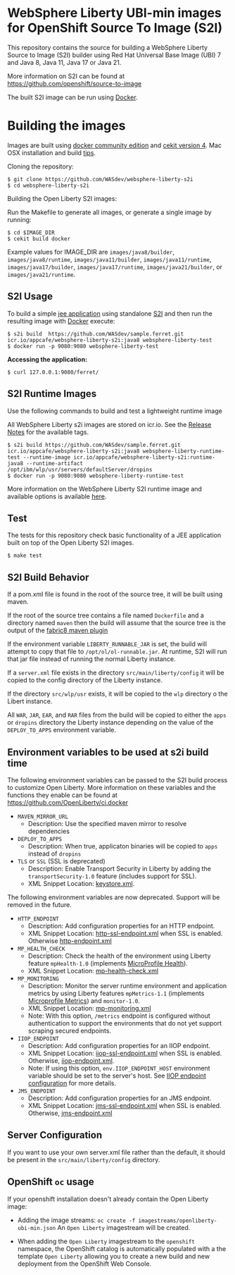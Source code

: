 WebSphere Liberty UBI-min images for OpenShift Source To Image (S2I)
=============================================

This repository contains the source for building a WebSphere Liberty Source to Image (S2I) builder using Red Hat Universal Base Image (UBI) 7 and Java 8, Java 11, Java 17 or Java 21.

More information on S2I can be found at https://github.com/openshift/source-to-image

The built S2I image can be run using [Docker](https://docker.io).

Building the images
===================
Images are built using [docker community edition](https://docs.docker.com/) and [cekit version 4](https://cekit.readthedocs.io/en/latest/index.html).
Mac OSX installation and build [tips](doc/build-mac.md).

Cloning the repository:

```
$ git clone https://github.com/WASdev/websphere-liberty-s2i
$ cd websphere-liberty-s2i
```

Building the Open Liberty S2I images:

Run the Makefile to generate all images, or generate a single image by running:

```
$ cd $IMAGE_DIR
$ cekit build docker
```

Example values for IMAGE_DIR are `images/java8/builder`, `images/java8/runtime`, `images/java11/builder`, `images/java11/runtime`, `images/java17/builder`, `images/java17/runtime`, `images/java21/builder`, or `images/java21/runtime`.

S2I Usage
---------
To build a simple [jee application](https://github.com/openshift/openshift-jee-sample)
using standalone [S2I](https://github.com/openshift/source-to-image) and then run the
resulting image with [Docker](http://docker.io) execute:

```
$ s2i build  https://github.com/WASdev/sample.ferret.git icr.io/appcafe/websphere-liberty-s2i:java8 websphere-liberty-test
$ docker run -p 9080:9080 websphere-liberty-test
```

**Accessing the application:**
```
$ curl 127.0.0.1:9080/ferret/
```

S2I Runtime Images
------------------
Use the following commands to build and test a lightweight runtime image

All WebSphere Liberty s2i images are stored on icr.io.  See the [Release Notes](https://github.com/WASdev/websphere-liberty-s2i/releases) for the available tags.

```
$ s2i build https://github.com/WASdev/sample.ferret.git icr.io/appcafe/websphere-liberty-s2i:java8 websphere-liberty-runtime-test --runtime-image icr.io/appcafe/websphere-liberty-s2i:runtime-java8 --runtime-artifact /opt/ibm/wlp/usr/servers/defaultServer/dropins
$ docker run -p 9080:9080 websphere-liberty-runtime-test
```

More information on the WebSphere Liberty S2I runtime image and available options is available [here](doc/runtime.md).

Test
----
The tests for this repository check basic functionality of a JEE application built on top of the Open Liberty S2I images.
```
$ make test
```

S2I Build Behavior
--------------------

If a pom.xml file is found in the root of the source tree, it will be built using maven.

If the root of the source tree contains a file named `Dockerfile` and a directory named `maven` then the build will assume that the source tree is the output of the [fabric8 maven plugin](https://github.com/fabric8io/fabric8-maven-plugin)

If the environment variable `LIBERTY_RUNNABLE_JAR` is set, the build will attempt to copy that file to `/opt/ol/ol-runnable.jar`. At runtime, S2I will run that jar file instead of running the normal Liberty instance.

If a `server.xml` file exists in the directory `src/main/liberty/config` it will be copied to the config directory of the Liberty instance.

If the directory `src/wlp/usr` exists, it will be copied to the `wlp` directory o the Libert instance.

All `WAR`, `JAR`, `EAR`, and `RAR` files from the build will be copied to either the `apps` or `dropins` directory the Liberty instance depending on the value of the `DEPLOY_TO_APPS` environment variable.


Environment variables to be used at s2i build time
--------------------------------------------------
The following environment variables can be passed to the S2I build process to customize Open Liberty. More information on these variables and the functions they enable can be found at https://github.com/OpenLiberty/ci.docker

* `MAVEN_MIRROR_URL`
  * Description: Use the specified maven mirror to resolve dependencies
* `DEPLOY_TO_APPS`
  * Description: When true, applicaton binaries will be copied to `apps` instead of `dropins`
* `TLS` or `SSL` (SSL is deprecated)
  *  Description: Enable Transport Security in Liberty by adding the `transportSecurity-1.0` feature (includes support for SSL).
  *  XML Snippet Location:  [keystore.xml](https://github.com/OpenLiberty/ci.docker/tree/master/common/helpers/build/configuration_snippets/keystore.xml).

The following environment variables are now deprecated. Support will be removed in the future.

* `HTTP_ENDPOINT`
  *  Description: Add configuration properties for an HTTP endpoint.
  *  XML Snippet Location: [http-ssl-endpoint.xml](https://github.com/OpenLiberty/ci.docker/tree/master/common/helpers/build/configuration_snippets/http-ssl-endpoint.xml) when SSL is enabled. Otherwise [http-endpoint.xml](https://github.com/OpenLiberty/ci.docker/tree/master/common/helpers/build/configuration_snippets/http-endpoint.xml)
* `MP_HEALTH_CHECK`
  *  Description: Check the health of the environment using Liberty feature `mpHealth-1.0` (implements [MicroProfile Health](https://microprofile.io/project/eclipse/microprofile-health)).
  *  XML Snippet Location: [mp-health-check.xml](https://github.com/OpenLiberty/ci.docker/tree/master/common/helpers/build/configuration_snippets/mp-health-check.xml)
* `MP_MONITORING`
  *  Description: Monitor the server runtime environment and application metrics by using Liberty features `mpMetrics-1.1` (implements [Microprofile Metrics](https://microprofile.io/project/eclipse/microprofile-metrics)) and `monitor-1.0`.
  *  XML Snippet Location: [mp-monitoring.xml](https://github.com/OpenLiberty/ci.docker/tree/master/common/helpers/build/configuration_snippets/mp-monitoring.xml)
  *  Note: With this option, `/metrics` endpoint is configured without authentication to support the environments that do not yet support scraping secured endpoints.
* `IIOP_ENDPOINT`
  *  Description: Add configuration properties for an IIOP endpoint.
  *  XML Snippet Location: [iiop-ssl-endpoint.xml](https://github.com/OpenLiberty/ci.docker/tree/master/common/helpers/build/configuration_snippets/iiop-ssl-endpoint.xml) when SSL is enabled. Otherwise, [iiop-endpoint.xml](https://github.com/OpenLiberty/ci.docker/tree/master/common/helpers/build/configuration_snippets/iiop-endpoint.xml).
  *  Note: If using this option, `env.IIOP_ENDPOINT_HOST` environment variable should be set to the server's host. See [IIOP endpoint configuration](https://www.ibm.com/support/knowledgecenter/en/SSEQTP_liberty/com.ibm.websphere.liberty.autogen.base.doc/ae/rwlp_config_orb.html#iiopEndpoint) for more details.
* `JMS_ENDPOINT`
  *  Description: Add configuration properties for an JMS endpoint.
  *  XML Snippet Location: [jms-ssl-endpoint.xml](https://github.com/OpenLiberty/ci.docker/tree/master/common/helpers/build/configuration_snippets/jms-ssl-endpoint.xml) when SSL is enabled. Otherwise, [jms-endpoint.xml](https://github.com/OpenLiberty/ci.docker/tree/master/common/helpers/build/configuration_snippets/jms-endpoint.xml)


Server Configuration
--------------------------------------------------

If you want to use your own server.xml file rather than the default, it should be present in the `src/main/liberty/config` directory.

  OpenShift `oc` usage
--------------------

If your openshift installation doesn't already contain the Open Liberty image:

* Adding the image streams: `oc create -f imagestreams/openliberty-ubi-min.json`
An `Open Liberty` imagestream will be created.

* When adding the `Open Liberty` imagestream to the `openshift` namespace, the OpenShift catalog is automatically populated with a the template `Open Liberty` allowing you to
create a new build and new deployment from the OpenShift Web Console.
